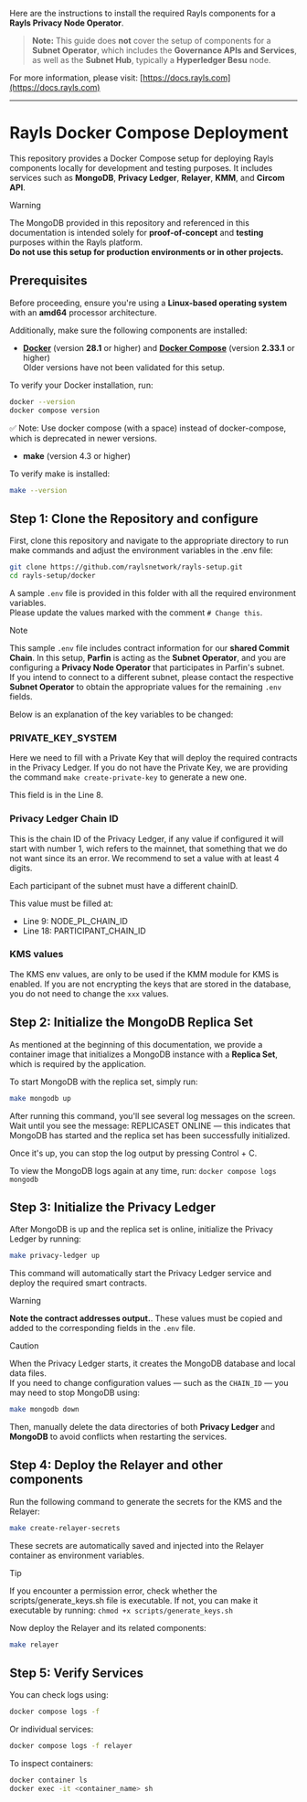 Here are the instructions to install the required Rayls components for a **Rayls Privacy Node Operator**.

> **Note:** This guide does **not** cover the setup of components for a **Subnet Operator**, which includes the **Governance APIs and Services**, as well as the **Subnet Hub**, typically a **Hyperledger Besu** node.

For more information, please visit: [https://docs.rayls.com](https://docs.rayls.com)

---

# Rayls Docker Compose Deployment

This repository provides a Docker Compose setup for deploying Rayls components locally for development and testing purposes. It includes services such as **MongoDB**, **Privacy Ledger**, **Relayer**, **KMM**, and **Circom API**.

> [!WARNING]
> The MongoDB provided in this repository and referenced in this documentation is intended solely for **proof-of-concept** and **testing** purposes within the Rayls platform.  
> **Do not use this setup for production environments or in other projects.**

## Prerequisites

Before proceeding, ensure you're using a **Linux-based operating system** with an **amd64** processor architecture.

Additionally, make sure the following components are installed:

- **[Docker](https://www.docker.com/)** (version **28.1** or higher) and **[Docker Compose](https://docs.docker.com/compose/)** (version **2.33.1** or higher)  
Older versions have not been validated for this setup.

To verify your Docker installation, run:
```bash
docker --version
docker compose version
```
✅ Note: Use docker compose (with a space) instead of docker-compose, which is deprecated in newer versions.

- **make** (version 4.3 or higher)

To verify make is installed:
```bash
make --version
```

## Step 1: Clone the Repository and configure

First, clone this repository and navigate to the appropriate directory to run make commands and adjust the environment variables in the .env file:

```bash
git clone https://github.com/raylsnetwork/rayls-setup.git
cd rayls-setup/docker
```

A sample `.env` file is provided in this folder with all the required environment variables.  
Please update the values marked with the comment ```# Change this```.

> [!NOTE]
> This sample `.env` file includes contract information for our **shared Commit Chain**. In this setup, **Parfin** is acting as the **Subnet Operator**, and you are configuring a **Privacy Node Operator** that participates in Parfin's subnet.  
> If you intend to connect to a different subnet, please contact the respective **Subnet Operator** to obtain the appropriate values for the remaining `.env` fields.

Below is an explanation of the key variables to be changed:

### PRIVATE_KEY_SYSTEM

Here we need to fill with a Private Key that will deploy the required contracts in the Privacy Ledger. If you do not have the Private Key, we are providing the command ```make create-private-key``` to generate a new one.

This field is in the Line 8.

### Privacy Ledger Chain ID

This is the chain ID of the Privacy Ledger, if any value if configured it will start with number 1, wich refers to the mainnet, that something that we do not want since its an error. We recommend to set a value with at least 4 digits.

Each participant of the subnet must have a different chainID.

This value must be filled at:
* Line 9: NODE_PL_CHAIN_ID
* Line 18: PARTICIPANT_CHAIN_ID

### KMS values

The KMS env values, are only to be used if the KMM module for KMS is enabled. If you are not encrypting the keys that are stored in the database, you do not need to change the `xxx` values.

## Step 2: Initialize the MongoDB Replica Set

As mentioned at the beginning of this documentation, we provide a container image that initializes a MongoDB instance with a **Replica Set**, which is required by the application.

To start MongoDB with the replica set, simply run:

```bash
make mongodb up
```

After running this command, you'll see several log messages on the screen.
Wait until you see the message: REPLICASET ONLINE — this indicates that MongoDB has started and the replica set has been successfully initialized.

Once it's up, you can stop the log output by pressing Control + C.

To view the MongoDB logs again at any time, run: `docker compose logs mongodb`

## Step 3: Initialize the Privacy Ledger

After MongoDB is up and the replica set is online, initialize the Privacy Ledger by running:

```bash
make privacy-ledger up
```
This command will automatically start the Privacy Ledger service and deploy the required smart contracts.

> [!WARNING]
> **Note the contract addresses output.**.
> These values must be copied and added to the corresponding fields in the `.env` file.

> [!CAUTION]
> When the Privacy Ledger starts, it creates the MongoDB database and local data files.  
> If you need to change configuration values — such as the `CHAIN_ID` — you may need to stop MongoDB using:
> ```bash
> make mongodb down
> ```  
> Then, manually delete the data directories of both **Privacy Ledger** and **MongoDB** to avoid conflicts when restarting the services.


## Step 4: Deploy the Relayer and other components

Run the following command to generate the secrets for the KMS and the Relayer:

```bash
make create-relayer-secrets
```

These secrets are automatically saved and injected into the Relayer container as environment variables.

> [!TIP]
> If you encounter a permission error, check whether the scripts/generate_keys.sh file is executable.
> If not, you can make it executable by running:
> `chmod +x scripts/generate_keys.sh`

Now deploy the Relayer and its related components:

```bash
make relayer
```

## Step 5: Verify Services

You can check logs using:

```bash
docker compose logs -f
```

Or individual services:

```bash
docker compose logs -f relayer
```

To inspect containers:

```bash
docker container ls
docker exec -it <container_name> sh
```